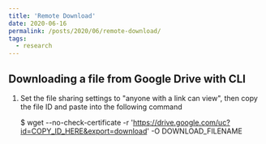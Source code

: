```yaml
---
title: 'Remote Download'
date: 2020-06-16
permalink: /posts/2020/06/remote-download/
tags:
  - research
---
```


## Downloading a file from Google Drive with CLI

1. Set the file sharing settings to "anyone with a link can view", then copy the file ID and paste into the following command

      $ wget --no-check-certificate -r 'https://drive.google.com/uc?id=COPY_ID_HERE&export=download' -O DOWNLOAD_FILENAME
